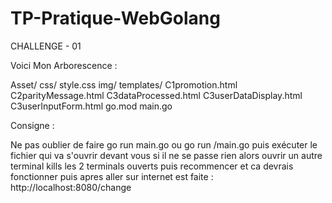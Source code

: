 # TP-Pratique-WebGolang
CHALLENGE - 01

Voici Mon Arborescence : 

Asset/
css/
style.css
img/
templates/
C1promotion.html
C2parityMessage.html
C3dataProcessed.html
C3userDataDisplay.html
C3userInputForm.html
go.mod
main.go

Consigne : 

Ne pas oublier de faire go run main.go ou go run /main.go puis exécuter le fichier qui va s'ouvrir devant vous si il ne se passe rien alors ouvrir un autre terminal kills les 2 terminals ouverts puis recommencer et ca devrais fonctionner puis apres aller sur internet est faite : http://localhost:8080/change
